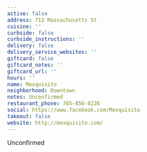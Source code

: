 ```yaml
---
active: false
address: 712 Massachusetts St
cuisine: ''
curbside: false
curbside_instructions: ''
delivery: false
delivery_service_websites: ''
giftcard: false
giftcard_notes: ''
giftcard_url: ''
hours: ''
name: Mexquisito
neighborhood: Downtown
notes: Unconfirmed
restaurant_phone: 785-856-8226
social: https://www.facebook.com/Mexquisito
takeout: false
website: http://mexquisito.com/
---
```


Unconfirmed